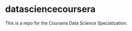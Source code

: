 datasciencecoursera
===================

This is a repo for the Coursera Data Science Specialization.
